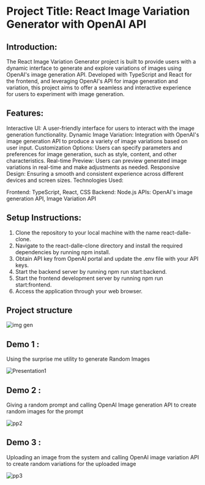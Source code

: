 # Project Title: React Image Variation Generator with OpenAI API

## Introduction:
The React Image Variation Generator project is built to provide users with a dynamic interface to generate and explore variations of images using OpenAI's image generation API. Developed with TypeScript and React for the frontend, and leveraging OpenAI's API for image generation and variation, this project aims to offer a seamless and interactive experience for users to experiment with image generation.

## Features:

Interactive UI: A user-friendly interface for users to interact with the image generation functionality.
Dynamic Image Variation: Integration with OpenAI's image generation API to produce a variety of image variations based on user input.
Customization Options: Users can specify parameters and preferences for image generation, such as style, content, and other characteristics.
Real-time Preview: Users can preview generated image variations in real-time and make adjustments as needed.
Responsive Design: Ensuring a smooth and consistent experience across different devices and screen sizes.
Technologies Used:

Frontend: TypeScript, React, CSS
Backend: Node.js
APIs: OpenAI's image generation API, Image Variation API

## Setup Instructions:

1. Clone the repository to your local machine with the name react-dalle-clone.
2. Navigate to the react-dalle-clone directory and install the required dependencies by running npm install.
3. Obtain API key from OpenAI portal and update the .env file with your API keys.
4. Start the backend server by running npm run start:backend.
5. Start the frontend development server by running npm run start:frontend.
6. Access the application through your web browser.

## Project structure 

![img gen](https://github.com/lovelymandal16/OpenAIImageVariation/assets/155715221/9593c3f6-33b4-4f9d-801c-c4303a9c15ae)


## Demo 1 : 
Using the surprise me utility to generate Random Images 

![Presentation1](https://github.com/lovelymandal16/OpenAIImageVariation/assets/155715221/bb88d2b6-3b5a-47c9-8a04-80fdd24c74a2)

## Demo 2 : 
Giving a random prompt and calling OpenAI Image generation API to create random images for the prompt

![pp2](https://github.com/lovelymandal16/OpenAIImageVariation/assets/155715221/e4c706da-036f-4de9-935a-d16b64728976)

## Demo 3 : 
Uploading an image from the system and calling OpenAI image variation API to create random variations for the uploaded image

![pp3](https://github.com/lovelymandal16/OpenAIImageVariation/assets/155715221/3a44a42b-f011-4322-89c1-b901f62ad6de)
